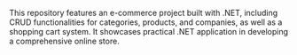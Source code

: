 This repository features an e-commerce project built with .NET, including CRUD functionalities for categories, products, and companies, as well as a shopping cart system. It showcases practical .NET application in developing a comprehensive online store.
